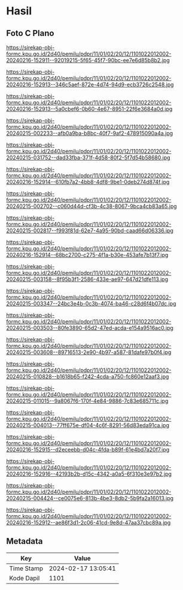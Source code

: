 # Hasil

## Foto C Plano

https://sirekap-obj-formc.kpu.go.id/2d40/pemilu/pdpr/11/01/02/20/12/1101022012002-20240216-152911--92019215-5f65-45f7-90bc-ee7e6d85b8b2.jpg

https://sirekap-obj-formc.kpu.go.id/2d40/pemilu/pdpr/11/01/02/20/12/1101022012002-20240216-152913--346c5aef-872e-4d74-94d9-ecb3726c2548.jpg

https://sirekap-obj-formc.kpu.go.id/2d40/pemilu/pdpr/11/01/02/20/12/1101022012002-20240216-152913--5a0cbef6-0b60-4e67-8951-22f6e3684a0d.jpg

https://sirekap-obj-formc.kpu.go.id/2d40/pemilu/pdpr/11/01/02/20/12/1101022012002-20240215-002233--afb0a9ba-b8bc-40f7-9af2-478915090a4a.jpg

https://sirekap-obj-formc.kpu.go.id/2d40/pemilu/pdpr/11/01/02/20/12/1101022012002-20240215-031752--dad33fba-371f-4d58-80f2-5f7d54b58680.jpg

https://sirekap-obj-formc.kpu.go.id/2d40/pemilu/pdpr/11/01/02/20/12/1101022012002-20240216-152914--610fb7a2-4bb8-4df8-9be1-0deb274d874f.jpg

https://sirekap-obj-formc.kpu.go.id/2d40/pemilu/pdpr/11/01/02/20/12/1101022012002-20240215-002702--c060d44d-cf3b-4c38-8067-9bca4cb83a65.jpg

https://sirekap-obj-formc.kpu.go.id/2d40/pemilu/pdpr/11/01/02/20/12/1101022012002-20240215-002817--f993f81d-62e7-4a95-90bd-caad66d06336.jpg

https://sirekap-obj-formc.kpu.go.id/2d40/pemilu/pdpr/11/01/02/20/12/1101022012002-20240216-152914--68bc2700-c275-4f1a-b30e-453afe7b13f7.jpg

https://sirekap-obj-formc.kpu.go.id/2d40/pemilu/pdpr/11/01/02/20/12/1101022012002-20240215-003158--8f95b3f1-2586-433e-ae97-647d21dfe113.jpg

https://sirekap-obj-formc.kpu.go.id/2d40/pemilu/pdpr/11/01/02/20/12/1101022012002-20240215-003347--24bc3e4b-0c3b-4074-ba46-c28d6f4b07dc.jpg

https://sirekap-obj-formc.kpu.go.id/2d40/pemilu/pdpr/11/01/02/20/12/1101022012002-20240215-003503--80fe3890-65d2-47ed-acda-e154a9516ac0.jpg

https://sirekap-obj-formc.kpu.go.id/2d40/pemilu/pdpr/11/01/02/20/12/1101022012002-20240215-003608--89716513-2e90-4b97-a587-81dafe97b0f4.jpg

https://sirekap-obj-formc.kpu.go.id/2d40/pemilu/pdpr/11/01/02/20/12/1101022012002-20240215-010828--b1618b65-f242-4cda-a750-fc860e12aaf3.jpg

https://sirekap-obj-formc.kpu.go.id/2d40/pemilu/pdpr/11/01/02/20/12/1101022012002-20240215-011015--9a8067f6-170f-4e84-9886-7c83e685711c.jpg

https://sirekap-obj-formc.kpu.go.id/2d40/pemilu/pdpr/11/01/02/20/12/1101022012002-20240215-004013--77ff675e-df04-4c6f-8291-56d83eda91ca.jpg

https://sirekap-obj-formc.kpu.go.id/2d40/pemilu/pdpr/11/01/02/20/12/1101022012002-20240216-152915--d2eceebb-d04c-4fda-b89f-61e4bd7a20f7.jpg

https://sirekap-obj-formc.kpu.go.id/2d40/pemilu/pdpr/11/01/02/20/12/1101022012002-20240216-152916--42193b2b-d15c-4342-a0a5-6f310e3e97b2.jpg

https://sirekap-obj-formc.kpu.go.id/2d40/pemilu/pdpr/11/01/02/20/12/1101022012002-20240215-004424--ce0075e6-813b-4be3-8db2-5b9fa2a16013.jpg

https://sirekap-obj-formc.kpu.go.id/2d40/pemilu/pdpr/11/01/02/20/12/1101022012002-20240216-152912--ae86f3d1-2c06-41cd-9e8d-47aa37cbc89a.jpg


## Metadata

| Key        | Value               |
| ---------- | ------------------- |
| Time Stamp | 2024-02-17 13:05:41 |
| Kode Dapil | 1101                |



